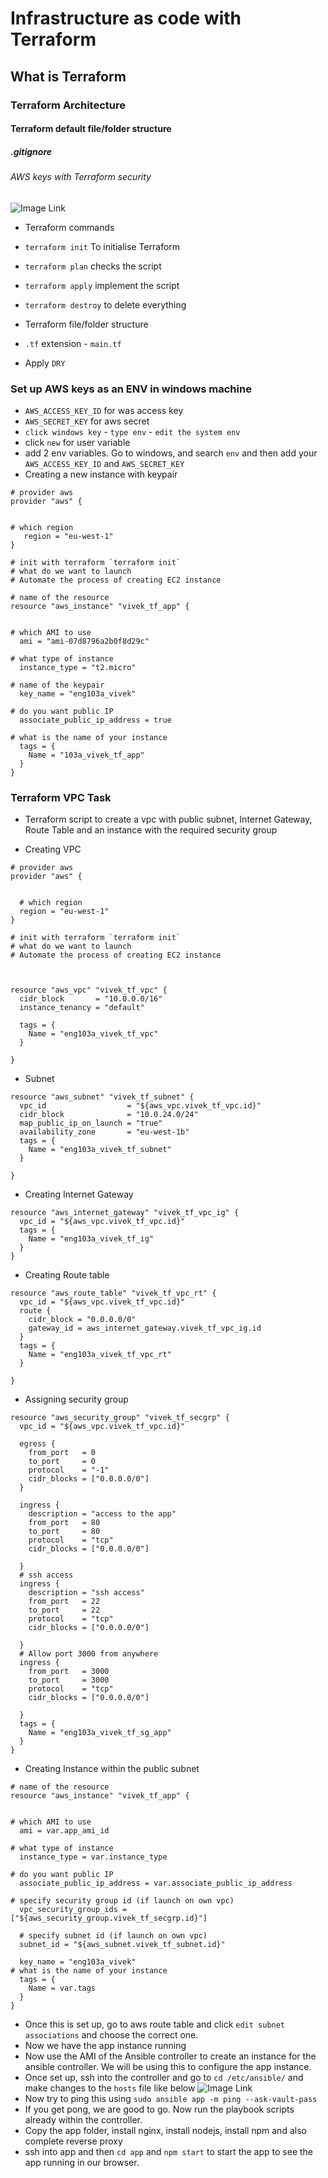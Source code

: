 # Infrastructure as code with Terraform
## What is Terraform
### Terraform Architecture
#### Terraform default file/folder structure
##### .gitignore
###### AWS keys with Terraform security
![Image Link](https://github.com/vivrk2989/eng103a_IaC_Terraform/blob/main/Images/Terraform%20architecture.png)

- Terraform commands
- `terraform init` To initialise Terraform
- `terraform plan` checks the script
- `terraform apply` implement the script
- `terraform destroy` to delete everything

- Terraform file/folder structure
- `.tf` extension - `main.tf`
- Apply `DRY`

### Set up AWS keys as an ENV in windows machine
- `AWS_ACCESS_KEY_ID` for was access key
- `AWS_SECRET_KEY` for aws secret
- `click windows key` - `type env` - `edit the system env` 
- click `new` for user variable
- add 2 env variables. Go to windows, and search `env` and then add your `AWS_ACCESS_KEY_ID` and `AWS_SECRET_KEY`
- Creating a new instance with keypair
```
# provider aws 
provider "aws" {
  

# which region
   region = "eu-west-1"
}

# init with terraform `terraform init`
# what do we want to launch
# Automate the process of creating EC2 instance

# name of the resource
resource "aws_instance" "vivek_tf_app" {
  

# which AMI to use
  ami = "ami-07d8796a2b0f8d29c"

# what type of instance
  instance_type = "t2.micro"

# name of the keypair
  key_name = "eng103a_vivek"  

# do you want public IP
  associate_public_ip_address = true

# what is the name of your instance
  tags = {
    Name = "103a_vivek_tf_app"
  }
}
```

### Terraform VPC Task
- Terraform script to create a vpc with public subnet, Internet Gateway, Route Table and an instance with the required security group

- Creating VPC
```
# provider aws 
provider "aws" {


  # which region
  region = "eu-west-1"
}

# init with terraform `terraform init`
# what do we want to launch
# Automate the process of creating EC2 instance



resource "aws_vpc" "vivek_tf_vpc" {
  cidr_block       = "10.0.0.0/16"
  instance_tenancy = "default"

  tags = {
    Name = "eng103a_vivek_tf_vpc"
  }

}
```
- Subnet
```
resource "aws_subnet" "vivek_tf_subnet" {
  vpc_id                  = "${aws_vpc.vivek_tf_vpc.id}"
  cidr_block              = "10.0.24.0/24"
  map_public_ip_on_launch = "true"
  availability_zone       = "eu-west-1b"
  tags = {
    Name = "eng103a_vivek_tf_subnet"
  }

}
```

- Creating Internet Gateway
```
resource "aws_internet_gateway" "vivek_tf_vpc_ig" {
  vpc_id = "${aws_vpc.vivek_tf_vpc.id}"
  tags = {
    Name = "eng103a_vivek_tf_ig"
  }
}

```
- Creating Route table
```
resource "aws_route_table" "vivek_tf_vpc_rt" {
  vpc_id = "${aws_vpc.vivek_tf_vpc.id}"
  route {
    cidr_block = "0.0.0.0/0"
    gateway_id = aws_internet_gateway.vivek_tf_vpc_ig.id
  }
  tags = {
    Name = "eng103a_vivek_tf_vpc_rt"
  }

}
```

- Assigning security group

```
resource "aws_security_group" "vivek_tf_secgrp" {
  vpc_id = "${aws_vpc.vivek_tf_vpc.id}"

  egress {
    from_port   = 0
    to_port     = 0
    protocol    = "-1"
    cidr_blocks = ["0.0.0.0/0"]
  }

  ingress {
    description = "access to the app"
    from_port   = 80
    to_port     = 80
    protocol    = "tcp"
    cidr_blocks = ["0.0.0.0/0"]

  }
  # ssh access
  ingress {
    description = "ssh access"
    from_port   = 22
    to_port     = 22
    protocol    = "tcp"
    cidr_blocks = ["0.0.0.0/0"]

  }
  # Allow port 3000 from anywhere
  ingress {
    from_port   = 3000
    to_port     = 3000
    protocol    = "tcp"
    cidr_blocks = ["0.0.0.0/0"]

  }
  tags = {
    Name = "eng103a_vivek_tf_sg_app"
  }
}
```
- Creating Instance within the public subnet
```
# name of the resource
resource "aws_instance" "vivek_tf_app" {


# which AMI to use
  ami = var.app_ami_id

# what type of instance
  instance_type = var.instance_type 

# do you want public IP
  associate_public_ip_address = var.associate_public_ip_address

# specify security group id (if launch on own vpc)
  vpc_security_group_ids = ["${aws_security_group.vivek_tf_secgrp.id}"]

  # specify subnet id (if launch on own vpc)
  subnet_id = "${aws_subnet.vivek_tf_subnet.id}"
  
  key_name = "eng103a_vivek"
# what is the name of your instance
  tags = {
    Name = var.tags
  }
}
```
- Once this is set up, go to aws route table and click `edit subnet associations` and choose the correct one.
- Now we have the app instance running
- Now use the AMI of the Ansible controller to create an instance for the ansible controller. We will be using this to configure the app instance.
- Once set up, ssh into the controller and go to `cd /etc/ansible/` and make changes to the `hosts` file like below
![Image Link](https://github.com/vivrk2989/eng103a_IaC_Terraform/blob/main/Images/ec2%20app%20using%20tf%20and%20ansible.png) 
- Now try to ping this using `sudo ansible app -m ping --ask-vault-pass`
- If you get pong, we are good to go. Now run the playbook scripts already within the controller.
- Copy the app folder, install nginx, install nodejs, install npm and also complete reverse proxy
- ssh into app and then `cd app` and `npm start` to start the app to see the app running in our browser.



